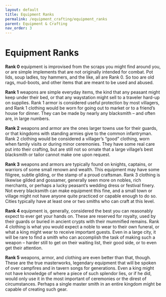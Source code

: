 ```yaml
---
layout: default
title: Equipment Ranks
permalink: /equipment_crafting/equipment_ranks
parent: Equipment & Crafting
nav_order: 3
---
```


# Equipment Ranks

**Rank 0** equipment is improvised from the scraps you might find around you, or are simple implements that are not originally intended for combat. Pot lids, soup ladles, toy hammers, and the like, all are Rank 0. So too are old rags, mud-boots, and other items that are meant to be used and abused.

**Rank 1** weapons are simple everyday items, the kind that any peasant might keep under their bed, or that any waystation might sell to a traveler hard-up on supplies. Rank 1 armor is considered useful protection by most villagers, and Rank 1 clothing would be worn for going out to market or to a friend’s house for dinner. They can be made by nearly any blacksmith – and often are, in large numbers. 

**Rank 2** weapons and armor are the ones larger towns use for their guards, or that kingdoms with standing armies give to the common infantryman. Rank 2 clothing would be considered a villager’s “good” clothing, worn when family visits or during minor ceremonies. They have some real care put into their crafting, but are still not so ornate that a large village’s best blacksmith or tailor cannot make one upon request.

**Rank 3** weapons and armors are typically found on knights, captains, or warriors of some small renown and wealth. This equipment may have some filigree, subtle gilding, or the stamp of a proud craftsman. Rank 3 clothing is likewise gilded and gossamer, generally seen more on nobles, rich merchants, or perhaps a lucky peasant’s wedding dress or festival finery. Not every blacksmith can make equipment this fine, and a small town or village might not have anyone quite practiced or capable enough to do so. Cities typically have at least one or two smiths who can craft at this level.

**Rank 4** equipment is, generally, considered the best you can reasonably expect to ever get your hands on. These are reserved for royalty, used by their guards or buried in ancient crypts with their mummified remains. Rank 4 clothing is what you would expect a noble to wear to their own funeral, or what a king might wear to receive important guests. Even in a large city, it will be rare to find a smith who can accomplish the task of making such a weapon – harder still to get on their waiting list, their good side, or to even get their attention.

**Rank 5** weapons, armor, and clothing are even better than that, though. These are the true masterworks, legendary equipment that will be spoken of over campfires and in tavern songs for generations. Even a king might not have knowledge of where a piece of such splendor lies, or if he did, would only use it in the most important of ceremonies or the direst of circumstances. Perhaps a single master smith in an entire kingdom might be capable of creating such gear.
